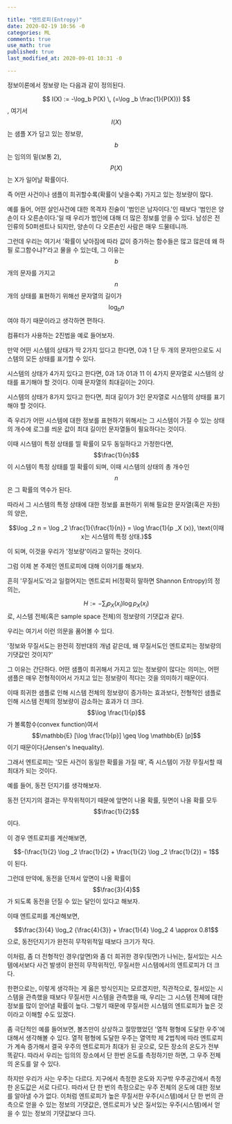 ```yaml
---

title: "엔트로피(Entropy)"
date: 2020-02-19 10:56 -0
categories: ML
comments: true
use_math: true
published: true
last_modified_at: 2020-09-01 10:31 -0

---
```



정보이론에서 정보량 I는 다음과 같이 정의된다.


$$ I(X) := -\log_b P(X) \, (=\log _b \frac{1}{P(X)}) $$, 여기서 $$ I(X)$$는 샘플 X가 담고 있는 정보량, $$b$$는 임의의 밑(보통 2), $$P(X) $$는 X가 일어날 확률이다.

즉 어떤 사건이나 샘플이 희귀할수록(확률이 낮을수록) 가지고 있는 정보량이 많다.

예를 들어, 어떤 살인사건에 대한 목격자 진술이 '범인은 남자이다.'인 때보다 '범인은 양손이 다 오른손이다.'일 때 우리가 범인에 대해 더 많은 정보를 얻을 수 있다. 남성은 전인류의 50퍼센트나 되지만, 양손이 다 오른손인 사람은 매우 드물테니까.

그런데 우리는 여기서 '확률이 낮아짐에 따라 값이 증가하는 함수들은 많고 많은데 왜 하필 로그함수냐?'라고 물을 수 있는데, 그 이유는 $$b$$개의 문자를 가지고 $$n$$개의 상태를 표현하기 위해선 문자열의 길이가 $$\log _b n$$여야 하기 때문이라고 생각하면 편하다.

컴퓨터가 사용하는 2진법을 예로 들어보자.

만약 어떤 시스템의 상태가 딱 2가지 있다고 한다면, 0과 1 단 두 개의 문자만으로도 시스템의 모든 상태를 표기할 수 있다.

시스템의 상태가 4가지 있다고 한다면, 0과 1과 01과 11 이 4가지 문자열로 시스템의 상태를 표기해야 할 것이다. 이때 문자열의 최대길이는 2이다.

시스템의 상태가 8가지 있다고 한다면, 최대 길이가 3인 문자열로 시스템의 상태를 표기해야 할 것이다.

즉 우리가 어떤 시스템에 대한 정보를 표현하기 위해서는 그 시스템이 가질 수 있는 상태의 개수에 로그를 씌운 값이 최대 길이인 문자열들이 필요하다는 것이다.

이때 시스템이 특정 상태를 띨 확률이 모두 동일하다고 가정한다면, $$\frac{1}{n}$$이 시스템이 특정 상태를 띨 확률이 되며, 이때 시스템의 상태의 총 개수인 $$n$$은 그 확률의 역수가 된다.

따라서 그 시스템의 특정 상태에 대한 정보를 표현하기 위해 필요한 문자열(혹은 자원)의 양은,

$$\log _2 n =  \log _2 \frac{1}{\frac{1}{n}} = \log \frac{1}{p _X (x)}, \text{이때 x는 시스템의 특정 상태.}$$

이 되며, 이것을 우리가 '정보량'이라고 말하는 것이다.


그럼 이제 본 주제인 엔트로피에 대해 이야기를 해보자.

흔히 '무질서도'라고 일컬어지는 엔트로피 H(정확히 말하면 Shannon Entropy)의 정의는,

$$H := - \sum_{i} p _X (x_i) \log p _X (x_i)$$로, 시스템 전체(혹은 sample space 전체)의 정보량의 기댓값과 같다.

우리는 여기서 이런 의문을 품어볼 수 있다.

'정보와 무질서도는 완전히 정반대의 개념 같은데, 왜 무질서도인 엔트로피는 정보량의 기댓값인 것이지?'

그 이유는 간단하다. 어떤 샘플이 희귀해서 가지고 있는 정보량이 많다는 의미는, 어떤 샘플은 매우 전형적이어서 가지고 있는 정보량이 적다는 것을 의미하기 때문이다.

이때 희귀한 샘플로 인해 시스템 전체의 정보량이 증가하는 효과보다, 전형적인 샘플로 인해 시스템 전체의 정보량이 감소하는 효과가 더 크다. $$\log \frac{1}{p}$$가 볼록함수(convex function)여서 $$\mathbb{E} [\log \frac{1}{p}] \geq \log \mathbb{E} [p]$$이기 때문이다(Jensen's Inequality).

그래서 엔트로피는 '모든 사건이 동일한 확률을 가질 때', 즉 시스템이 가장 무질서할 때 최대가 되는 것이다.


예를 들어, 동전 던지기를 생각해보자.

동전 던지기의 결과는 무작위적이기 때문에 앞면이 나올 확률, 뒷면이 나올 확률 모두 $$\frac{1}{2}$$이다.

이 경우 엔트로피를 계산해보면,

$$-(\frac{1}{2} \log _2 \frac{1}{2} + \frac{1}{2} \log _2 \frac{1}{2}) = 1$$ 이 된다.

그런데 만약에, 동전을 던져서 앞면이 나올 확률이 $$\frac{3}{4}$$가 되도록 동전을 던질 수 있는 달인이 있다고 해보자.

이때 엔트로피를 계산해보면,

$$\frac{3}{4} \log_2 {\frac{4}{3}} + \frac{1}{4} \log_2 4 \approx 0.81$$ 으로, 동전던지기가 완전히 무작위적일 때보다 크기가 작다.

이처럼, 좀 더 전형적인 경우(앞면)와 좀 더 희귀한 경우(뒷면)가 나뉘는, 질서있는 시스템에서보다 사건 발생이 완전히 무작위적인, 무질서한 시스템에서의 엔트로피가 더 크다.

한편으로는, 이렇게 생각하는 게 옳은 방식인지는 모르겠지만, 직관적으로, 질서있는 시스템을 관측했을 때보다 무질서한 시스템을 관측했을 때, 우리는 그 시스템 전체에 대한 정보를 많이 얻어낼 확률이 높다. 그렇기 때문에 무질서한 시스템의 엔트로피가 높은 것이라고 이해할 수도 있겠다.

좀 극단적인 예를 들어보면, 볼츠만이 상상하고 절망했었던 '열적 평형에 도달한 우주'에 대해서 생각해볼 수 있다. 열적 평형에 도달한 우주는 열역학 제 2법칙에 따라 엔트로피가 계속 증가해서 결국 우주의 엔트로피가 최대가 된 곳으로, 모든 장소의 온도가 전부 똑같다. 따라서 우리는 임의의 장소에서 단 한번 온도를 측정하기만 하면, 그 우주 전체의 온도를 알 수 있다.

하지만 우리가 사는 우주는 다르다. 지구에서 측정한 온도와 지구밖 우주공간에서 측정한 온도값은 서로 다르다. 따라서 단 한 번의 측정으로는 우주 전체의 온도에 대한 정보를 알아낼 수가 없다. 이처럼 엔트로피가 높은 무질서한 우주(시스템)에서 단 한 번의 관측으로 얻을 수 있는 정보의 기댓값은, 엔트로피가 낮은 질서있는 우주(시스템)에서 얻을 수 있는 정보의 기댓값보다 크다.

